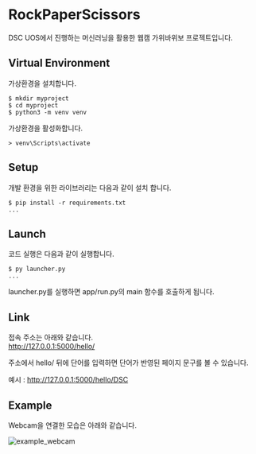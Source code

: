# RockPaperScissors

DSC UOS에서 진행하는 머신러닝을 활용한 웹캠 가위바위보 프로젝트입니다.

## Virtual Environment

가상환경을 설치합니다. 

```shell
$ mkdir myproject
$ cd myproject
$ python3 -m venv venv
```

가상환경을 활성화합니다.

```shell
> venv\Scripts\activate
```

## Setup

개발 환경을 위한 라이브러리는 다음과 같이 설치 합니다.

```shell
$ pip install -r requirements.txt
...
```

## Launch

코드 실행은 다음과 같이 실행합니다.

```shell
$ py launcher.py
...
```

launcher.py를 실행하면 app/run.py의 main 함수를 호출하게 됩니다.

## Link

접속 주소는 아래와 같습니다.   
http://127.0.0.1:5000/hello/  

주소에서 hello/ 뒤에 단어를 입력하면 단어가 반영된 페이지 문구를 볼 수 있습니다.

예시 :  http://127.0.0.1:5000/hello/DSC

## Example

Webcam을 연결한 모습은 아래와 같습니다.

![example_webcam](https://user-images.githubusercontent.com/65553480/98466960-1e6cbe00-2216-11eb-807b-218be534a5b0.png)



